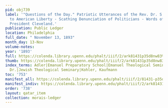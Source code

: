 ```yaml
---
pid: obj739
label: '"Questions of the Day." Patriotic Utterances of the Rev. Dr. S. Morais. Tribute
  to American Liberty - Scathing Denunciation of Politicians - Words of Praise for
  President Cleveland.'
publication: Public Ledger
location: Philadelphia
full_date: " November 13, 1893"
month_day: 13-Nov
volume-notes:
year: '1893'
full: https://colenda.library.upenn.edu/phalt/iiif/2/ark81431p35d8nw83%2FSHA256E-s8543796--fb4d636ce1e995fd89d1b84b62125911f68eaa5aa25dcc83612e6ad93d326686.jpeg/full/3500,/0/default.jpg
thumb: https://colenda.library.upenn.edu/phalt/iiif/2/ark81431p35d8nw83%2FSHA256E-s8543796--fb4d636ce1e995fd89d1b84b62125911f68eaa5aa25dcc83612e6ad93d326686.jpeg/full/!200,200/0/default.jpg
index_terms: Adler|Emanuel Preparatory School|Emanuel Theological Seminary|Huebsch,
  Dr.|Jewish Theological Seminary|Kohler, Kaufmann
toc: '753'
manifest_all: https://colenda.library.upenn.edu/phalt/iiif/2/81431-p35d8nw83/manifest
manifest_indiv: https://colenda.library.upenn.edu/phalt/iiif/2/ark81431p35d8nw83%2FSHA256E-s8543796--fb4d636ce1e995fd89d1b84b62125911f68eaa5aa25dcc83612e6ad93d326686.jpeg
order: '738'
layout: qatar_item
collection: morais-ledger
---
```

